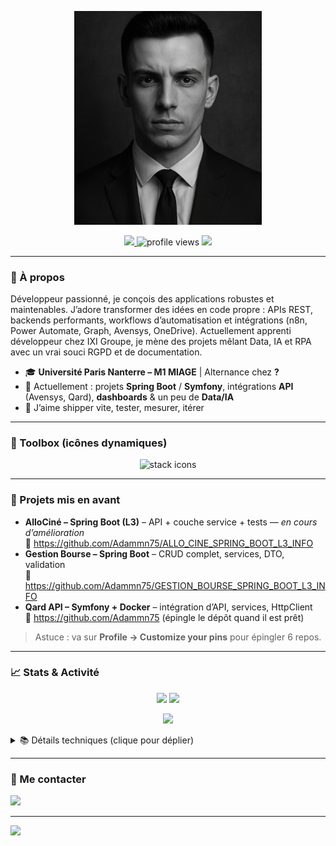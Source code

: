 <p align="center">
  <img src="./photo.png" alt="Bannière" width="300">
</p>


<p align="center">
  <a href="https://www.linkedin.com/in/mekkiou-a-b64021262/">
    <img src="https://img.shields.io/badge/LinkedIn-Connect-blue?logo=linkedin&logoColor=white" />
  </a>
  <img src="https://komarev.com/ghpvc/?username=Adammn75&style=flat&color=brightgreen" alt="profile views" />
  <img src="https://img.shields.io/badge/Location-Île%20de%20France-0a0" />
</p>

---

### 🧭 À propos
Développeur passionné, je conçois des applications robustes et maintenables. J’adore transformer des idées en code propre : APIs REST, backends performants, workflows d’automatisation et intégrations (n8n, Power Automate, Graph, Avensys, OneDrive).
Actuellement apprenti développeur chez IXI Groupe, je mène des projets mêlant Data, IA et RPA avec un vrai souci RGPD et de documentation.

- 🎓 **Université Paris Nanterre – M1 MIAGE** | Alternance chez **?**
- 🔭 Actuellement : projets **Spring Boot** / **Symfony**, intégrations **API** (Avensys, Qard), **dashboards** & un peu de **Data/IA**
- 🧪 J’aime shipper vite, tester, mesurer, itérer

---

### 🧰 Toolbox (icônes dynamiques)
<p align="center">
  <img src="https://skillicons.dev/icons?i=java,spring,php,symfony,python,js,html,css,git,github,docker,mysql,postgres,sqlite,postman,powershell,linux" alt="stack icons" />
</p>

---

### 🌟 Projets mis en avant
- **AlloCiné – Spring Boot (L3)** – API + couche service + tests — *en cours d’amélioration*  
  🔗 https://github.com/Adammn75/ALLO_CINE_SPRING_BOOT_L3_INFO  
- **Gestion Bourse – Spring Boot** – CRUD complet, services, DTO, validation  
  🔗 https://github.com/Adammn75/GESTION_BOURSE_SPRING_BOOT_L3_INFO  
- **Qard API – Symfony + Docker** – intégration d’API, services, HttpClient  
  🔗 https://github.com/Adammn75 (épingle le dépôt quand il est prêt)

> Astuce : va sur **Profile → Customize your pins** pour épingler 6 repos.

---

### 📈 Stats & Activité
<p align="center">
  <img height="165" src="https://github-readme-stats.vercel.app/api?username=Adammn75&show_icons=true&rank_icon=github&include_all_commits=true&hide_border=true" />
  <img height="165" src="https://github-readme-streak-stats.herokuapp.com/?user=Adammn75&hide_border=true" />
</p>
<p align="center">
  <img height="165" src="https://github-readme-stats.vercel.app/api/top-langs/?username=Adammn75&layout=compact&hide_border=true" />
</p>

<details>
<summary>📚 Détails techniques (clique pour déplier)</summary>

#### Standards & pratiques
- Architecture claire (**controllers → services → repositories**)
- **DTOs / validation** pour des APIs propres
- **Docs README/Swagger** quand c’est pertinent
- **CI/CD** (à venir) + **Docker** pour l’isolation
- Logs utiles, gestion d’erreurs, métriques

#### Automatisation & Intégrations
- **n8n / Power Automate** : ETL léger, connecteurs, webhooks
- **APIs** (Avensys, Qard…) : auth, pagination, rate-limits, rétries
- **Dashboards** : KPI, suivi d’activité, exports
</details>

---

### 🤝 Me contacter
<p>
  <a href="https://www.linkedin.com/in/mekkiou-a-b64021262/">
    <img src="https://img.shields.io/badge/LinkedIn-Adammn75-blue?logo=linkedin&logoColor=white" />
  </a>
</p>

---

<!-- Bandeau wavy décoratif -->
<img src="https://capsule-render.vercel.app/api?type=waving&height=120&color=0:111827,100:0ea5e9&section=footer&reversal=true"/>

